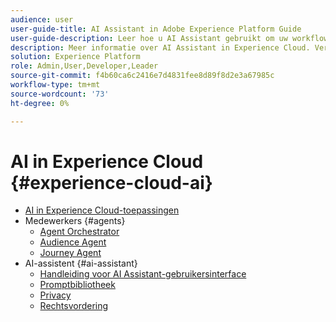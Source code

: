 ```yaml
---
audience: user
user-guide-title: AI Assistant in Adobe Experience Platform Guide
user-guide-description: Leer hoe u AI Assistant gebruikt om uw workflow met Adobe Experience Platform en Real-Time Customer Data Platform te versnellen.
description: Meer informatie over AI Assistant in Experience Cloud. Verbeter uw productkennis en verbeter operationele inzichten gebruikend AI in Experience Cloud.
solution: Experience Platform
role: Admin,User,Developer,Leader
source-git-commit: f4b60ca6c2416e7d4831fee8d89f8d2e3a67985c
workflow-type: tm+mt
source-wordcount: '73'
ht-degree: 0%

---
```



# AI in Experience Cloud {#experience-cloud-ai}

- [AI in Experience Cloud-toepassingen](home.md)
- Medewerkers {#agents}
   - [Agent Orchestrator](./agents/agent-orchestrator.md)
   - [Audience Agent](./agents/audience.md)
   - [Journey Agent](./agents/ajo-agent-analyze.md)
- AI-assistent {#ai-assistant}
   - [Handleiding voor AI Assistant-gebruikersinterface](./ai-assistant/ai-assistant-ui.md)
   - [Promptbibliotheek](./ai-assistant/prompt-library.md)
   - [Privacy](./ai-assistant/privacy.md)
   - [Rechtsvordering](./ai-assistant/legal-disclaimer.md)